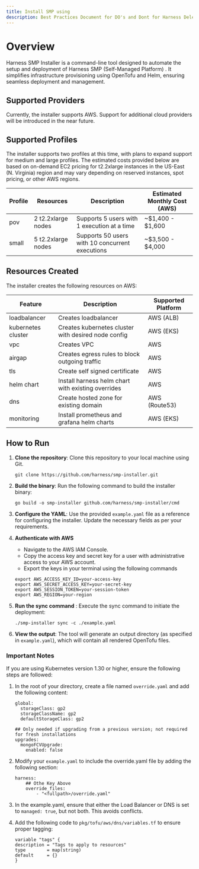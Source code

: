 ```yaml
---
title: Install SMP using
description: Best Practices Document for DO's and Dont for Harness Delegate Architecture 
---
```


# Overview

Harness SMP Installer is a command-line tool designed to automate the setup and deployment of Harness SMP (Self-Managed Platform) . It simplifies infrastructure provisioning using OpenTofu and Helm, ensuring seamless deployment and management.

## Supported Providers

Currently, the installer supports AWS. Support for additional cloud providers will be introduced in the near future.

## Supported Profiles

The installer supports two profiles at this time, with plans to expand support for medium and large profiles. The estimated costs provided below are based on on-demand EC2 pricing for t2.2xlarge instances in the US-East (N. Virginia) region and may vary depending on reserved instances, spot pricing, or other AWS regions.


| Profile | Resources          | Description                                      | Estimated Monthly Cost (AWS) |
|---------|------------------|--------------------------------------------------|------------------------------|
| pov     | 2 t2.2xlarge nodes | Supports 5 users with 1 execution at a time     | ~$1,400 - $1,600             |
| small   | 5 t2.2xlarge nodes | Supports 50 users with 10 concurrent executions | ~$3,500 - $4,000             |


## Resources Created 

The installer creates the following resources on AWS:

| Feature            | Description                                         | Supported Platform |
| ------------------ | --------------------------------------------------- | ------------------ |
| loadbalancer       | Creates loadbalancer                                | AWS (ALB)          |
| kubernetes cluster | Creates kubernetes cluster with desired node config | AWS (EKS)          |
| vpc                | Creates VPC                                         | AWS                |
| airgap             | Creates egress rules to block outgoing traffic      | AWS                |
| tls                | Create self signed certificate                      | AWS                |
| helm chart         | Install harness helm chart with existing overrides  | AWS                |
| dns                | Create hosted zone for existing domain              | AWS (Route53)      |
| monitoring         | Install prometheus and grafana helm charts          | AWS (EKS)          |


## How to Run 

1. **Clone the repository**:  Clone this repository to your local machine using Git.

    ```
    git clone https://github.com/harness/smp-installer.git
    ```
2. **Build the binary**: Run the following command to build the installer binary:

    ```
    go build -o smp-installer github.com/harness/smp-installer/cmd
    ```
3. **Configure the YAML**:  Use the provided `example.yaml` file as a reference for configuring the installer. Update the necessary fields as per your requirements.
5. **Authenticate with AWS**
   - Navigate to the AWS IAM Console.
   - Copy the access key and secret key for a user with administrative access to your AWS account.
   - Export the keys in your terminal using the following commands
   ```
   export AWS_ACCESS_KEY_ID=your-access-key
   export AWS_SECRET_ACCESS_KEY=your-secret-key
   export AWS_SESSION_TOKEN=your-session-token
   export AWS_REGION=your-region
   ```

6. **Run the sync command** : Execute the sync command to initiate the deployment:
  
    ```
    ./smp-installer sync -c ./example.yaml
    ```
7. **View the output**: The tool will generate an output directory (as specified in `example.yaml`), which will contain all rendered OpenTofu files.



### Important Notes


If you are using Kubernetes version 1.30 or higher, ensure the following steps are followed:


1. In the root of your directory, create a file named `override.yaml` and add the following content:

    ```
    global:
      storageClass: gp2
      storageClassName: gp2
      defaultStorageClass: gp2

    ## Only needed if upgrading from a previous version; not required for fresh installations
    upgrades:
      mongoFCVUpgrade:
        enabled: false

    ```

2. Modify your `example.yaml` to include the override.yaml file by adding the following section:

    ```
    harness:
        ## Othe Key Above
        override_files: 
            - "<fullpath>/override.yaml"
    ```

3. In the example.yaml, ensure that either the Load Balancer or DNS is set to `managed: true`, but not both. This avoids conflicts.

4. Add the following code to `pkg/tofu/aws/dns/variables.tf` to ensure proper tagging:

    ```
    variable "tags" {
    description = "Tags to apply to resources"
    type        = map(string)
    default     = {}
    }
    ```